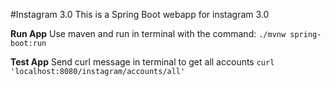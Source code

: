 #Instagram 3.0
This is a Spring Boot webapp for instagram 3.0


**Run App**
Use maven and run in terminal with the command:
`./mvnw spring-boot:run`

**Test App**
Send curl message in terminal to get all accounts
`curl 'localhost:8080/instagram/accounts/all'`
